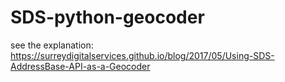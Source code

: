 # SDS-python-geocoder

see the explanation: https://surreydigitalservices.github.io/blog/2017/05/Using-SDS-AddressBase-API-as-a-Geocoder
